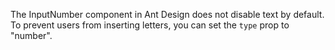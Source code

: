 The InputNumber component in Ant Design does not disable text by default. To prevent users from inserting letters, you can set the `type` prop to "number".
